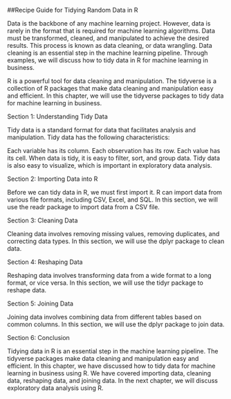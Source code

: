 ##Recipe Guide for Tidying Random Data in R 

Data is the backbone of any machine learning project. However, data is rarely in the format that is required for machine learning algorithms. Data must be transformed, cleaned, and manipulated to achieve the desired results. This process is known as data cleaning, or data wrangling. Data cleaning is an essential step in the machine learning pipeline. Through examples, we will discuss how to tidy data in R for machine learning in business.

R is a powerful tool for data cleaning and manipulation. The tidyverse is a collection of R packages that make data cleaning and manipulation easy and efficient. In this chapter, we will use the tidyverse packages to tidy data for machine learning in business.

Section 1: Understanding Tidy Data

Tidy data is a standard format for data that facilitates analysis and manipulation. Tidy data has the following characteristics:

Each variable has its column.
Each observation has its row.
Each value has its cell.
When data is tidy, it is easy to filter, sort, and group data. Tidy data is also easy to visualize, which is important in exploratory data analysis.

Section 2: Importing Data into R

Before we can tidy data in R, we must first import it. R can import data from various file formats, including CSV, Excel, and SQL. In this section, we will use the readr package to import data from a CSV file.

Section 3: Cleaning Data

Cleaning data involves removing missing values, removing duplicates, and correcting data types. In this section, we will use the dplyr package to clean data.

Section 4: Reshaping Data

Reshaping data involves transforming data from a wide format to a long format, or vice versa. In this section, we will use the tidyr package to reshape data.

Section 5: Joining Data

Joining data involves combining data from different tables based on common columns. In this section, we will use the dplyr package to join data.

Section 6: Conclusion

Tidying data in R is an essential step in the machine learning pipeline. The tidyverse packages make data cleaning and manipulation easy and efficient. In this chapter, we have discussed how to tidy data for machine learning in business using R. We have covered importing data, cleaning data, reshaping data, and joining data. In the next chapter, we will discuss exploratory data analysis using R.

